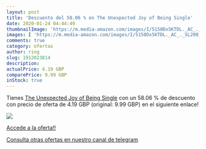 ```yaml
---
layout: post
title: 'Descuento del 58.06 % en The Unexpected Joy of Being Single'
date: 2020-01-24 04:44:49
thumbnailImage: 'https://m.media-amazon.com/images/I/5150Dx5KTDL._AC_._SL200_.jpg'
images: [ 'https://m.media-amazon.com/images/I/5150Dx5KTDL._AC_._SL200_.jpg' ]
comments: true
category: ofertas
author: ring
slug: 1912023814
description:
actualPrice: 4.19 GBP
comparePrice: 9.99 GBP
inStock: true
---
```


Tienes [The Unexpected Joy of Being Single](https://www.amazon.co.uk/dp/1912023814/?tag=redken01-21) con un 58.06 % de descuento con precio de oferta de 4.19 GBP (original: 9.99 GBP) en el siguiente enlace!

[![](https://m.media-amazon.com/images/I/5150Dx5KTDL._AC_._SL200_.jpg)](https://www.amazon.co.uk/dp/1912023814/?tag=redken01-21)

[Accede a la oferta!!](https://www.amazon.co.uk/dp/1912023814/?tag=redken01-21)

[Consulta otras ofertas en nuestro canal de telegram](https://t.me/s/ofertas25)
